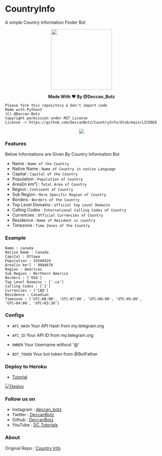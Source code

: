# CountryInfo
A simple Country Information Finder Bot
<p align="middle">
 <img src = "https://telegra.ph/file/b449c690dac61a8193437.jpg" width="200" height="200">
</p>
  <b><p align="center">Made With ❤ By @Deccan_Botz</p></b>


```
Please fork this repository & Don't import code
Made with Python3
(C) @Deccan Botz 
Copyright permission under MIT License
License -> https://github.com/DeccanBotz/CountryInfo/blob/main/LICENSE
```

<p align="center">
  <a href="https://www.python.org">
    <img src="http://ForTheBadge.com/images/badges/made-with-python.svg">
  </a>
</p>

### Features 
Below Informations are Given By Country Information Bot

* Name : `Name of the Country`
* Native Name : `Name of Country in native Language`
* Capital : `Capital of the Country`
* Population : `Population of Country`
* Area[in km²] : `Total Area of Country`
* Region : `Continent of Country`
* Sub Region : `More Specific Region of Country`
* Borders : `Borders of the Country`
* Top Level Domains : `official top Level Domains` 
* Calling Codes : `International Calling Codes of Country`
* Currencies : `Official Currencies of Country`
* Residence : `Name of Resident in country`
* Timezone : `Time Zones of the Country`

### Example
```
Name : canada
Native Name : Canada
Capital : Ottawa
Population : 35540419
Area[in km²] : 9984670
Region : Americas
Sub Region : Northern America
Borders : ['USA']
Top Level Domains : ['.ca']
Calling Codes : ['1']
Currencies : ['CAD']
Residence : Canadian
Timezone : ['UTC−08:00', 'UTC−07:00', 'UTC−06:00', 'UTC−05:00', 'UTC−04:00', 'UTC−03:30']
```

### Configs

* `API_HASH` Your API Hash from my.telegram.org

* `API_ID` Your API ID from my.telegram.org

* `OWNER` Your Username without '@'

* `BOT_TOKEN` Your bot token from @BotFather

### Deploy to Heroku
* [Tutorial](https://youtu.be/2EfBKEiU7hQ)

[![Deploy](https://www.herokucdn.com/deploy/button.svg)](https://heroku.com/deploy?template=https://github.com/DeccanBotz/CountryInfo)


### Follow us on 

* Instagram : [deccan_botz](https://www.instagram.com/deccan_botz/)
* Twitter   : [DeccanBotz](https://www.twitter.com/DeccanBotz/)
* Github    : [DeccanBotz](https://github.com/DeccanBotz/)
* YouTube   : [DC Tutorials](https://www.youtube.com/channel/UCt96T3IQs3sM7ZtthNz-tmA)

### About 

Original Repo : [Country Info](https://github.com/FayasNoushad/Country-Info-Bot)
